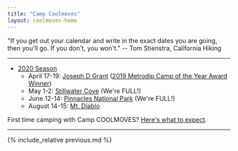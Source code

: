 ```yaml
---
title: "Camp Coolmoves"
layout: coolmoves-home
---
```


"If you get out your calendar and write in the exact dates you are going, then you'll go. If you don't, you won't." -- Tom Stienstra, California Hiking

***

* [2020 Season](2020)
  * April 17-19: [Joseph D Grant](2020/04-17-joseph-d-grant) ([2019 Metrodip Camp of the Year Award Winner](/2019-metrodip-awards/))
  * May 1-2: [Stillwater Cove](2020/05-01-stillwater-cove) (We're FULL!)
  * June 12-14: [Pinnacles National Park](2020/06-12-pinnacles-national-park) (We're FULL!)
  * August 14-15: [Mt. Diablo](2020/08-14-mt-diablo)

First time camping with Camp COOLMOVES? [Here's what to expect](first-timers).

***

{% include_relative previous.md %}